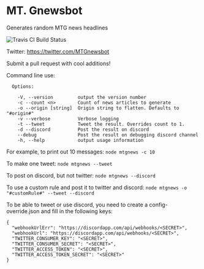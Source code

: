 # MT. Gnewsbot
Generates random MTG news headlines

![Travis CI Build Status](https://travis-ci.org/GoodGamery/mtgnewsbot.svg?branch=master "Travis CI Build Status")

Twitter: https://twitter.com/MTGnewsbot

Submit a pull request with cool additions!

Command line use:

```
  Options:

    -V, --version         output the version number
    -c --count <n>        Count of news articles to generate
    -o --origin [string]  Origin string to flatten. Defaults to "#origin#"
    -v --verbose          Verbose logging
    -t --tweet            Tweet the result. Overrides count to 1.
    -d --discord          Post the result on discord
    --debug               Post the result on debugging discord channel
    -h, --help            output usage information
```

For example, to print out 10 messages:
`node mtgnews -c 10`

To make one tweet:
`node mtgnews --tweet`

To post on discord, but not twitter:
`node mtgnews --discord`

To use a custom rule and post it to twitter and discord:
`node mtgnews -o "#customRule#" --tweet --discord`

To be able to tweet or use discord, you need to create a config-override.json and fill in the following keys:

```
{
  "webhookUrlErr": "https://discordapp.com/api/webhooks/<SECRET>",
  "webhookUrl": "https://discordapp.com/api/webhooks/<SECRET>",
  "TWITTER_CONSUMER_KEY": "<SECRET>",
  "TWITTER_CONSUMER_SECRET": "<SECRET>",
  "TWITTER_ACCESS_TOKEN": "<SECRET>",
  "TWITTER_ACCESS_TOKEN_SECRET": "<SECRET>"
}
```
